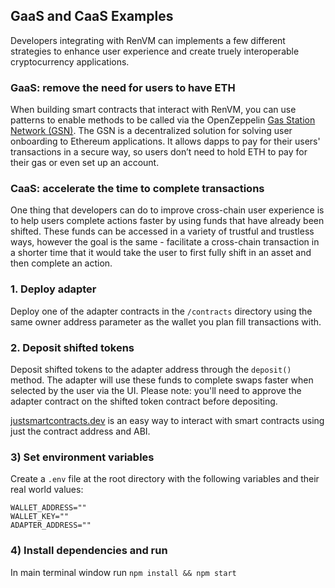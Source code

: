 ## GaaS and CaaS Examples

Developers integrating with RenVM can implements a few different strategies to enhance user experience and create truely interoperable cryptocurrency applications.

### GaaS: remove the need for users to have ETH

When building smart contracts that interact with RenVM, you can use patterns to enable methods to be called via the OpenZeppelin [Gas Station Network (GSN)](https://gsn.openzeppelin.com/). The GSN is a decentralized solution for solving user onboarding to Ethereum applications. It allows dapps to pay for their users' transactions in a secure way, so users don’t need to hold ETH to pay for their gas or even set up an account.

### CaaS: accelerate the time to complete transactions

One thing that developers can do to improve cross-chain user experience is to help users complete actions faster by using funds that have already been shifted. These funds can be accessed in a variety of trustful and trustless ways, however the goal is the same - facilitate a cross-chain transaction in a shorter time that it would take the user to first fully shift in an asset and then complete an action.

### 1. Deploy adapter

Deploy one of the adapter contracts in the `/contracts` directory using the same owner address parameter as the wallet you plan fill transactions with.

### 2. Deposit shifted tokens

Deposit shifted tokens to the adapter address through the `deposit()` method. The adapter will use these funds to complete swaps faster when selected by the user via the UI. Please note: you'll need to approve the adapter contract on the shifted token contract before depositing.

[justsmartcontracts.dev](https://justsmartcontracts.dev/) is an easy way to interact with smart contracts using just the contract address and ABI.

### 3) Set environment variables

Create a `.env` file at the root directory with the following variables and their real world values:

```
WALLET_ADDRESS=""
WALLET_KEY=""
ADAPTER_ADDRESS=""
```

### 4) Install dependencies and run

In main terminal window run
`npm install && npm start`
